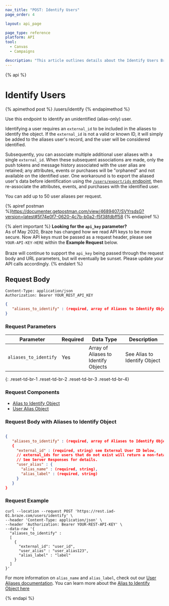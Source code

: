 ```yaml
---
nav_title: "POST: Identify Users"
page_order: 4

layout: api_page

page_type: reference
platform: API
tool:
  - Canvas
  - Campaigns

description: "This article outlines details about the Identify Users Braze endpoint."
---
```

{% api %}
# Identify Users
{% apimethod post %}
/users/identify
{% endapimethod %}

Use this endpoint to identify an unidentified (alias-only) user.

Identifying a user requires an `external_id` to be included in the aliases to identify the object. If the `external_id` is not a valid or known ID, it will simply be added to the aliases user's record, and the user will be considered identified.

Subsequently, you can associate multiple additional user aliases with a single `external_id`. When these subsequent associations are made, only the push tokens and message history associated with the user alias are retained; any attributes, events or purchases will be "orphaned" and not available on the identified user. One workaround is to export the aliased user's data before identification using the [`/users/export/ids` endpoint]({{site.baseurl}}/api/endpoints/export/user_data/post_user_identify/), then re-associate the attributes, events, and purchases with the identified user.

You can add up to 50 user aliases per request.

{% apiref postman %}https://documenter.getpostman.com/view/4689407/SVYrsdsG?version=latest#5f74e0f7-0620-4c7b-b0a2-f5f38fdbff58 {% endapiref %}

{% alert important %}
__Looking for the `api_key` parameter?__<br>As of May 2020, Braze has changed how we read API keys to be more secure. Now API keys must be passed as a request header, please see `YOUR-API-KEY-HERE` within the __Example Request__ below.<br><br>Braze will continue to support the `api_key` being passed through the request body and URL parameters, but will eventually be sunset. Please update your API calls accordingly.
{% endalert %}

## Request Body

```
Content-Type: application/json
Authorization: Bearer YOUR_REST_API_KEY
```

```json
{
   "aliases_to_identify" : (required, array of Aliases to Identify Object)
}
```

### Request Parameters

| Parameter | Required | Data Type | Description |
| -----------|----------| --------|------- |
| `aliases_to_identify` | Yes | Array of Aliases to Identify Objects | See Alias to Identify Object |
{: .reset-td-br-1 .reset-td-br-2 .reset-td-br-3  .reset-td-br-4}


### Request Components
- [Alias to Identify Object]({{site.baseurl}}/api/objects_filters/aliases_to_identify/)
- [User Alias Object]({{site.baseurl}}/api/objects_filters/user_alias_object/)

###  Request Body with Aliases to Identify Object

```json

{
   "aliases_to_identify" : (required, array of Aliases to Identify Object)
   {
     "external_id" : (required, string) see External User ID below,
     // external_ids for users that do not exist will return a non-fatal error.
     // See Server Responses for details.
     "user_alias" : {
       "alias_name" : (required, string),
       "alias_label" : (required, string)
     }
   }
}
```

### Request Example
```
curl --location --request POST 'https://rest.iad-01.braze.com/users/identify' \
--header 'Content-Type: application/json' \
--header 'Authorization: Bearer YOUR-REST-API-KEY' \
--data-raw '{
  "aliases_to_identify" : 
  [
    {
      "external_id": "user_id",
      "user_alias" : "user_alias123",
      "alias_label" : "label"
    }
  ]
}'
```

For more information on `alias_name` and `alias_label`, check out our [User Aliases documentation]({{site.baseurl}}/user_guide/data_and_analytics/user_data_collection/user_profile_lifecycle/#user-aliases). You can learn more about the [Alias to Identify Object here]({{site.baseurl}}/api/objects_filters/aliases_to_identify/)

{% endapi %}

[1]: {{site.baseurl}}/developer_guide/rest_api/basics/#endpoints
[6]: {{site.baseurl}}/developer_guide/platform_wide/analytics_overview/#arrays
[15]: {{site.baseurl}}/user_guide/data_and_analytics/user_data_collection/overview/#user-data-collection
[16]: #not-used-app
[17]: http://en.wikipedia.org/wiki/ISO_3166-1 "ISO-3166-1 codes"
[21]: http://docs.python-requests.org/en/latest/ "Requests"
[22]: https://rubygems.org/gems/multi_json "multiJSON"
[23]: https://rubygems.org/gems/rest-client "Rest Client"
[24]: http://en.wikipedia.org/wiki/List_of_ISO_639-1_codes "ISO-639-1 codes"
[26]: https://en.wikipedia.org/wiki/List_of_tz_database_time_zones
[27]: {{site.baseurl}}/developer_guide/rest_api/user_data/#braze-user-profile-fields

